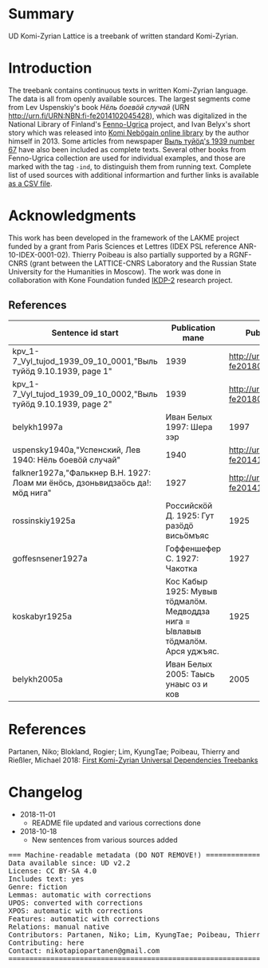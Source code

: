 # Summary

UD Komi-Zyrian Lattice is a treebank of written standard Komi-Zyrian. 

# Introduction

The treebank contains continuous texts in written Komi-Zyrian language. The data is all from openly available sources. The largest segments come from Lev Uspenskiy's book *Нёль боевӧй случай* (URN http://urn.fi/URN:NBN:fi-fe2014102045428), which was digitalized in the National Library of Finland's [Fenno-Ugrica](https://fennougrica.kansalliskirjasto.fi/) project, and Ivan Belyx's short story which was released into [Komi Nebögain online library](http://komikyv.org) by the author himself in 2013. Some articles from newspaper [Выль туйӧд's 1939 number 67](http://urn.fi/URN:NBN:fi-fe201802013020) have also been included as complete texts. Several other books from Fenno-Ugrica collection are used for individual examples, and those are marked with the tag `-ind`, to distinguish them from running text. Complete list of used sources with additional informartion and further links is available [as a CSV file](https://github.com/UniversalDependencies/UD_Komi_Zyrian-Lattice/blob/dev/not-to-release/meta.csv).

# Acknowledgments

This work has been developed in the framework of the LAKME project funded by a grant from Paris Sciences et Lettres (IDEX PSL reference ANR-10-IDEX-0001-02). Thierry Poibeau is also partially supported by a RGNF-CNRS (grant between the LATTICE-CNRS Laboratory and the Russian State University for the Humanities in Moscow). The work was done in collaboration with Kone Foundation funded [IKDP-2](langdoc.github.io/IKDP-2) research project.

## References


| Sentence id start                                                                     | Publication mane                                                                     | Publishing year                                     | Link to Fenno-Ugrica                             | Link to Komi Nebögain                                                                                                                                 | 
|-------------------------------------------------------------------------------|---------------------------------------------------------------------------------|------------------------------------------|--------------------------------------------------------------|-----------------------------------------------------------------------------------------------------------------------------------------------| 
| kpv_1-7_Vyl_tujod_1939_09_10_0001,"Выль туйӧд 9.10.1939, page 1"              | 1939                                                                            | http://urn.fi/URN:NBN:fi-fe201802013020  |                                                              |                                                                                                                                               | 
| kpv_1-7_Vyl_tujod_1939_09_10_0002,"Выль туйӧд 9.10.1939, page 2"              | 1939                                                                            | http://urn.fi/URN:NBN:fi-fe201802013020  |                                                              |                                                                                                                                               | 
| belykh1997a                                                                   | Иван Белых 1997: Шера зэр                                                       | 1997                                     |                                                              | http://komikyv.org/kpv/content/%D1%88%D0%B5%D1%80%D0%B0-%D0%B7%D1%8D%D1%80                                                                    | 
| uspensky1940a,"Успенский, Лев 1940: Нёль боевӧй случай"                       | 1940                                                                            | http://urn.fi/URN:NBN:fi-fe2014102045428 |                                                              |                                                                                                                                               | 
| falkner1927a,"Фалькнер В.Н. 1927: Лоам ми ёнӧсь, дзоньвидзаӧсь да!: мӧд нига" | 1927                                                                            | http://urn.fi/URN:NBN:fi-fe2014102045431 | http://komikyv.org/kpv/contents/loam-mi-yonos-dzonvidzaos-da |                                                                                                                                               | 
| rossinskiy1925a                                                               | Российскӧй Д. 1925:  Гут разӧдӧ висьӧмъяс                                       | 1925                                     | http://urn.fi/URN:NBN:fi-fe2014070332096                     | http://komikyv.org/kpv/content/%D0%B3%D1%83%D1%82-%D1%80%D0%B0%D0%B7%D3%A7%D0%B4%D3%A7-%D0%B2%D0%B8%D1%81%D1%8C%D3%A7%D0%BC%D1%8A%D1%8F%D1%81 | 
| goffesnsener1927a                                                             | Гоффеншефер С. 1927: Чакотка                                                    | 1927                                     | http://urn.fi/URN:NBN:fi-fe201604159701                      | http://komikyv.org/kpv/contents/chahotka                                                                                                      | 
| koskabyr1925a                                                                 | Кос Кабыр 1925: Мувыв тӧдмалӧм. Медводдза нига = Ывлавыв тӧдмалӧм. Арся уджъяс. | 1925                                     | http://urn.fi/URN:NBN:fi-fe2014070132058                     | http://komikyv.org/kpv/contents/yvlavyv-todmalom-1                                                                                            | 
| belykh2005a                                                                   | Иван Белых 2005: Таысь унаыс оз и ков                                           | 2005                                     |                                                              | http://komikyv.org/kpv/node/26865                                                                                                             | 


# References

Partanen, Niko; Blokland, Rogier; Lim, KyungTae; Poibeau, Thierry and Rießler, Michael 2018: [First Komi-Zyrian Universal Dependencies Treebanks](http://universaldependencies.org/udw18/PDFs/28_Paper.pdf)

# Changelog

- 2018-11-01
    - README file updated and various corrections done
- 2018-10-18
    - New sentences from various sources added

<pre>
=== Machine-readable metadata (DO NOT REMOVE!) ================================
Data available since: UD v2.2
License: CC BY-SA 4.0
Includes text: yes
Genre: fiction
Lemmas:	automatic with corrections
UPOS: converted with corrections
XPOS: automatic with corrections
Features: automatic with corrections
Relations: manual native
Contributors: Partanen, Niko; Lim, KyungTae; Poibeau, Thierry
Contributing: here
Contact: nikotapiopartanen@gmail.com
===============================================================================
</pre>
